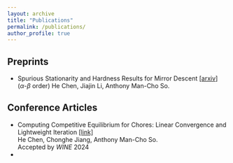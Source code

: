 ```yaml
---
layout: archive
title: "Publications"
permalink: /publications/
author_profile: true
---
```


## Preprints
- Spurious Stationarity and Hardness Results for Mirror Descent [[arxiv]](https://arxiv.org/abs/2404.08073) <br>($\alpha$-$\beta$ order) He Chen, Jiajin Li, Anthony Man-Cho So.<br>


## Conference Articles
- Computing Competitive Equilibrium for Chores: Linear Convergence and Lightweight Iteration [[link]](https://wine2024.org/#accepted-papers)<br> He  Chen, Chonghe Jiang, Anthony Man-Cho So. <br>
Accepted by *WINE* 2024
- 

